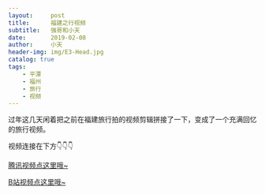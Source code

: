 ```yaml
---
layout:     post
title:      福建之行视频
subtitle:   强哥和小天
date:       2019-02-08
author:     小天
header-img: img/E3-Head.jpg
catalog: true
tags:
    - 平潭
    - 福州
    - 旅行
    - 视频
---
```



过年这几天闲着把之前在福建旅行拍的视频剪辑拼接了一下，变成了一个充满回忆的旅行视频。

视频连接在下方👇👇👇

<a href="https://v.qq.com/x/page/h0836msj4wa.html" target="_blank">腾讯视频点这里哦~</a>

<a href="https://www.bilibili.com/video/av42980951" target="_blank">B站视频点这里哦~</a>
